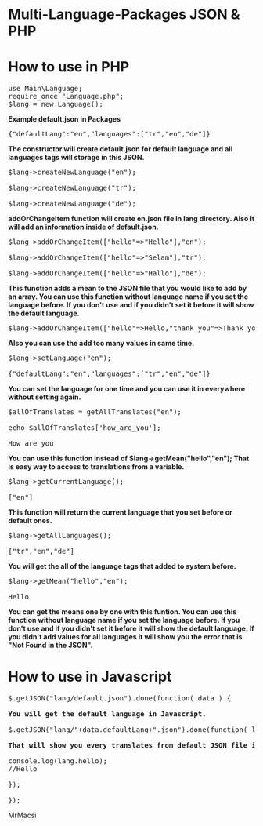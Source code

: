 # Multi-Language-Packages JSON & PHP
# How to use in PHP
<pre>
use Main\Language;
require_once "Language.php";
$lang = new Language();</pre>

<strong>Example default.json in Packages</strong>
<pre>{"defaultLang":"en","languages":["tr","en","de"]}</pre>

<strong>The constructor will create default.json for default language and all languages tags will storage in this JSON.</strong>


<pre>
$lang->createNewLanguage("en");

$lang->createNewLanguage("tr");

$lang->createNewLanguage("de");
</pre>

<strong>addOrChangeItem function will create en.json file in lang directory. Also it will add an information inside of default.json.</strong>


<pre>
$lang->addOrChangeItem(["hello"=>"Hello"],"en");

$lang->addOrChangeItem(["hello"=>"Selam"],"tr");

$lang->addOrChangeItem(["hello"=>"Hallo"],"de");
</pre>
<strong>This function adds a mean to the JSON file that you would like to add by an array.
You can use this function without language name if you set the language before. If you don't use and if you didn't set it before it will show the default language.</strong>


<pre>
$lang->addOrChangeItem(["hello"=>Hello,"thank_you"=>Thank you,"good_bye"=>Good Bye],"en");
</pre>
<strong>Also you can use the add too many values in same time.</strong>


<pre>
$lang->setLanguage("en");

{"defaultLang":"en","languages":["tr","en","de"]}
</pre>

<strong>You can set the language for one time and you can use it in everywhere without setting again.</strong>


<pre>
$allOfTranslates = getAllTranslates("en");

echo $allOfTranslates['how_are_you'];

How are you
</pre>

<strong>You can use this function instead of $lang->getMean("hello","en");
That is easy way to access to translations from a variable.</strong>


<pre>
$lang->getCurrentLanguage();

["en"]
</pre>
<strong>This function will return the current language that you set before or default ones.</strong>


<pre>
$lang->getAllLanguages();

["tr","en","de"]
</pre>

<strong>You will get the all of the language tags that added to system before.</strong>


<pre>
$lang->getMean("hello","en");

Hello
</pre>

<strong>You can get the means one by one with this funtion.
You can use this function without language name if you set the language before. If you don't use and if you didn't set it before it will show the default language.
If you didn't add values for all languages it will show you the error that is "Not Found in the JSON".</strong>


# How to use in Javascript

<pre>
$.getJSON("lang/default.json").done(function( data ) {

<strong>You will get the default language in Javascript.</strong>

$.getJSON("lang/"+data.defaultLang+".json").done(function( lang ) {

<strong>That will show you every translates from default JSON file in Javascript.</strong>

console.log(lang.hello);
//Hello

});

});
</pre>

MrMacsi
